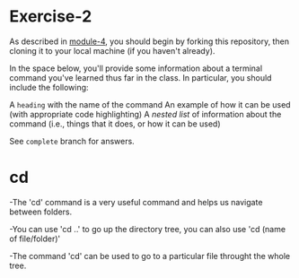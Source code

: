 # Exercise-2

As described in [module-4](https://github.com/INFO-201/m4-git-intro), you should begin by forking this repository, then cloning it to your local machine (if you haven't already).

In the space below, you'll provide some information about a terminal command you've learned thus far in the class. In particular, you should include the following:

A `heading` with the name of the command
An example of how it can be used (with appropriate code highlighting)
A _nested list_ of information about the command (i.e., things that it does, or how it can be used)

See `complete` branch for answers.

# cd

-The 'cd' command is a very useful command and helps us navigate between folders. 

-You can use 'cd ..' to go up the directory tree, you can also use 'cd (name of file/folder)'

-The command 'cd' can be used to go to a particular file throught the whole tree.
